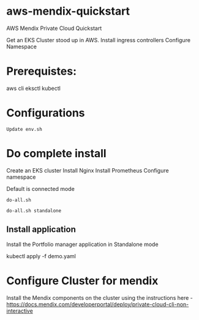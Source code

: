 # aws-mendix-quickstart
 AWS Mendix Private Cloud Quickstart

 Get an EKS Cluster stood up in AWS.
 Install ingress controllers
 Configure Namespace

# Prerequistes:

aws cli
eksctl
kubectl

# Configurations

    Update env.sh


# Do complete install
Create an EKS cluster
Install Nginx
Install Prometheus
Configure namespace

Default is connected mode

    do-all.sh

    do-all.sh standalone


## Install application

Install the Portfolio manager application in Standalone mode

kubectl apply -f demo.yaml


# Configure Cluster for mendix
Install the Mendix components on the cluster using the instructions here - https://docs.mendix.com/developerportal/deploy/private-cloud-cli-non-interactive

